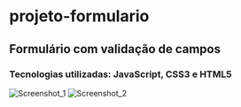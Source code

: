 # projeto-formulario
## Formulário com validação de campos
### Tecnologias utilizadas: JavaScript, CSS3 e HTML5

![Screenshot_1](https://user-images.githubusercontent.com/69210245/201384910-29df9771-7d8d-4292-8284-1419441f173e.png)
![Screenshot_2](https://user-images.githubusercontent.com/69210245/201384922-151b7996-fc87-4ded-b759-3ba396de74f2.png)
